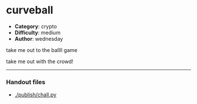 curveball
======================

- **Category**: crypto
- **Difficulty**: medium
- **Author**: wednesday

take me out to the ballll game

take me out with the crowd!

---

### Handout files

- [./publish/chall.py](./publish/chall.py)
